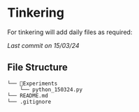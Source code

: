 # Tinkering
For tinkering will add daily files as required:

*Last commit on 15/03/24*

## File Structure

```
└── 📁Experiments
    └── python_150324.py
└── README.md
└── .gitignore
```
